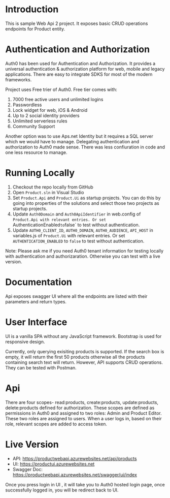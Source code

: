 # Introduction
This is sample Web Api 2 project. It exposes basic CRUD operations endpoints for Product entity.

# Authentication and Authorization
Auth0 has been used for Authentication and Authorization. It provides a universal authentication & authorization platform for web, mobile and legacy applications. There are  easy to integrate SDKS for most of the modern frameworks.

Project uses Free trier of Auth0. Free tier comes with:
1. 7000 free active users and unlimited logins
2. Passwordless
3. Lock widget for web, iOS & Android
4. Up to 2 social identity providers
5. Unlimited serverless rules
6. Community Support

Another option was to use Aps.net Identity but it requires a SQL server which we would have to manage. Delegating authentication and authorization to Auth0 made sense. There was less confiuration in code and one less resource to manage.

# Running Locally
1. Checkout the repo locally from GitHub
2. Open `Product.sln` in Visual Studio
3. Set `Product.Api` and `Product.Ui` as startup projects. You can do this by going into properties of the solutions and select those two projects as startup projects.
4. Update `Auth0Domain` and `Auth0ApiIdentifier` in web.config of `Product.Api with relevant entries. Or set `AuthenticationEnabled` to `false` to test without authentication.
5. Update `AUTH0_CLIENT_ID`, `AUTH0_DOMAIN`, `AUTH0_AUDIENCE`, `API_HOST` in variables.js of `Product.Ui` with relevant entries. Or set `AUTHENTICATION_ENABLED` to `false` to test without authentication.

Note: Please ask me if you need Auth0 tenant information for testing locally with authentication and authorizaration. Otherwise you can test with a live version.

# Documentation
Api exposes swagger UI where all the endpoints are listed with their parameters and return types.

# User Interface
UI is a vanilla SPA without any JavaScript framework. Bootstrap is used for responsive design. 

Currently, only querying exisiting products is supported. If the search box is empty, it will return the first 50 products otherwise all the products containing search text will return. However, API supports CRUD operations. They can be tested with Postman.

# Api
There are four scopes- read:products, create:products, update:products, delete:products defined for authorization. These scopes are defined as permissions in Auth0 and assigned to two roles: Admin and Product Editor. These two roles are assigned to users. When a user logs in, based on their role, relevant scopes are added to access token.

# Live Version
* API: https://productwebapi.azurewebsites.net/api/products 
* UI: https://productui.azurewebsites.net
* Swagger Doc: https://productwebapi.azurewebsites.net/swagger/ui/index

Once you press login in UI , it will take you to Auth0 hosted login page, once successfully logged in, you will be redirect back to UI.